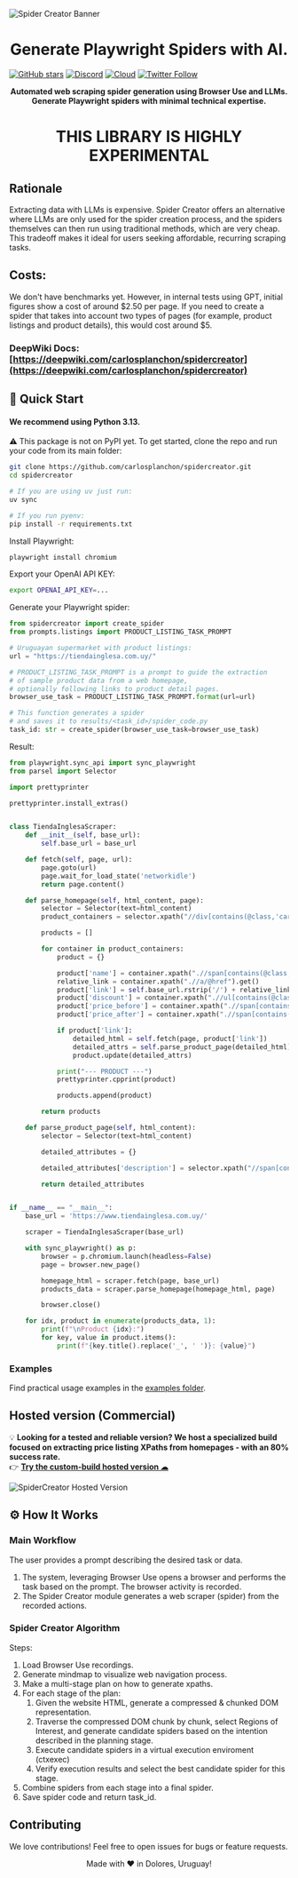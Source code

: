 ![Spider Creator Banner](assets/spidercreator_banner.png)

<h1 align="center">Generate Playwright Spiders with AI.</h1>

[![GitHub stars](https://img.shields.io/github/stars/carlosplanchon/spidercreator?style=social)](https://github.com/carlosplanchon/spidercreator/stargazers)
[![Discord](https://img.shields.io/discord/1339895894434123777?color=7289DA&label=Discord&logo=discord&logoColor=white)](https://discord.gg/vxJFUhvgfh)
[![Cloud](https://img.shields.io/badge/Cloud-☁️-blue)](https://services.carlosplanchon.com/spidercreator/)
[![Twitter Follow](https://img.shields.io/twitter/follow/carlosplanchon?style=social)](https://x.com/carlosplanchon)

<p align="center"><strong>Automated web scraping spider generation using Browser Use and LLMs.<br>
Generate Playwright spiders with minimal technical expertise.</strong></p>

<h1 align="center">THIS LIBRARY IS HIGHLY EXPERIMENTAL</h1>

## Rationale

Extracting data with LLMs is expensive. Spider Creator offers an alternative where LLMs are only used for the spider creation process, and the spiders themselves can then run using traditional methods, which are very cheap.
This tradeoff makes it ideal for users seeking affordable, recurring scraping tasks.

## Costs:
We don't have benchmarks yet. However, in internal tests using GPT, initial figures show a cost of around $2.50 per page. If you need to create a spider that takes into account two types of pages (for example, product listings and product details), this would cost around $5.

### DeepWiki Docs: [https://deepwiki.com/carlosplanchon/spidercreator](https://deepwiki.com/carlosplanchon/spidercreator)

## 🚀 Quick Start

#### We recommend using Python 3.13.

⚠️ This package is not on PyPI yet. To get started, clone the repo and run your code from its main folder:

```bash
git clone https://github.com/carlosplanchon/spidercreator.git
cd spidercreator

# If you are using uv just run:
uv sync

# If you run pyenv:
pip install -r requirements.txt
```

Install Playwright: 
```bash
playwright install chromium
```

Export your OpenAI API KEY:

```bash
export OPENAI_API_KEY=...
```

Generate your Playwright spider:

```python
from spidercreator import create_spider
from prompts.listings import PRODUCT_LISTING_TASK_PROMPT

# Uruguayan supermarket with product listings:
url = "https://tiendainglesa.com.uy/"

# PRODUCT_LISTING_TASK_PROMPT is a prompt to guide the extraction
# of sample product data from a web homepage,
# optionally following links to product detail pages.
browser_use_task = PRODUCT_LISTING_TASK_PROMPT.format(url=url)

# This function generates a spider
# and saves it to results/<task_id>/spider_code.py
task_id: str = create_spider(browser_use_task=browser_use_task)
```

Result:

```python
from playwright.sync_api import sync_playwright
from parsel import Selector

import prettyprinter

prettyprinter.install_extras()


class TiendaInglesaScraper:
    def __init__(self, base_url):
        self.base_url = base_url

    def fetch(self, page, url):
        page.goto(url)
        page.wait_for_load_state('networkidle')
        return page.content()

    def parse_homepage(self, html_content, page):
        selector = Selector(text=html_content)
        product_containers = selector.xpath("//div[contains(@class,'card-product-container')]")

        products = []

        for container in product_containers:
            product = {}

            product['name'] = container.xpath(".//span[contains(@class,'card-product-name')]/text()").get('').strip()
            relative_link = container.xpath(".//a/@href").get()
            product['link'] = self.base_url.rstrip('/') + relative_link if relative_link else None
            product['discount'] = container.xpath(".//ul[contains(@class,'card-product-promo')]//li[contains(@class,'card-product-badge')]/text()").get('').strip()
            product['price_before'] = container.xpath(".//span[contains(@class,'wTxtProductPriceBefore')]/text()").get('').strip()
            product['price_after'] = container.xpath(".//span[contains(@class,'ProductPrice')]/text()").get('').strip()

            if product['link']:
                detailed_html = self.fetch(page, product['link'])
                detailed_attrs = self.parse_product_page(detailed_html)
                product.update(detailed_attrs)

            print("--- PRODUCT ---")
            prettyprinter.cpprint(product)

            products.append(product)

        return products

    def parse_product_page(self, html_content):
        selector = Selector(text=html_content)

        detailed_attributes = {}

        detailed_attributes['description'] = selector.xpath("//span[contains(@class, 'ProductDescription')]/text()").get('').strip()

        return detailed_attributes


if __name__ == "__main__":
    base_url = 'https://www.tiendainglesa.com.uy/'

    scraper = TiendaInglesaScraper(base_url)

    with sync_playwright() as p:
        browser = p.chromium.launch(headless=False)
        page = browser.new_page()

        homepage_html = scraper.fetch(page, base_url)
        products_data = scraper.parse_homepage(homepage_html, page)

        browser.close()

    for idx, product in enumerate(products_data, 1):
        print(f"\nProduct {idx}:")
        for key, value in product.items():
            print(f"{key.title().replace('_', ' ')}: {value}")
```

### Examples

Find practical usage examples in the [examples folder](examples/).

## Hosted version (Commercial)
💡 <strong>Looking for a tested and reliable version? We host a specialized build focused on extracting price listing XPaths from homepages - with an 80% success rate.</strong>  
👉 **[Try the custom-build hosted version ☁︎](https://services.carlosplanchon.com/spidercreator/)**

![SpiderCreator Hosted Version](assets/spidercreator_hosted.png)

## ⚙️ How It Works

### Main Workflow

The user provides a prompt describing the desired task or data.
1. The system, leveraging Browser Use opens a browser and performs the task based on the prompt. The browser activity is recorded.
2. The Spider Creator module generates a web scraper (spider) from the recorded actions.

### Spider Creator Algorithm

Steps:
1. Load Browser Use recordings.
2. Generate mindmap to visualize web navigation process.
3. Make a multi-stage plan on how to generate xpaths.
4. For each stage of the plan:
    1. Given the website HTML, generate a compressed & chunked DOM representation.
    2. Traverse the compressed DOM chunk by chunk, select Regions of Interest, and generate candidate spiders based on the intention described in the planning stage.
    3. Execute candidate spiders in a virtual execution enviroment (ctxexec)
    4. Verify execution results and select the best candidate spider for this stage.
5. Combine spiders from each stage into a final spider.
6. Save spider code and return task_id.

## Contributing

We love contributions! Feel free to open issues for bugs or feature requests.

<div align="center">
Made with ❤️ in Dolores, Uruguay!
 </div>
